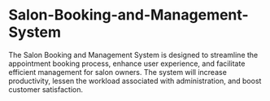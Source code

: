 # Salon-Booking-and-Management-System
The Salon Booking and Management System is designed to streamline the appointment booking process, enhance user experience, and facilitate efficient management for salon owners. The system will increase productivity, lessen the workload associated with administration, and boost customer satisfaction.
